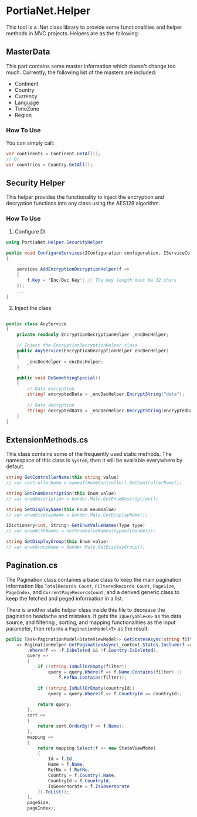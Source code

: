 # PortiaNet.Helper

This tool is a .Net class library to provide some functionalities and helper methods in MVC projects.
Helpers are as the following:

## MasterData

This part contains some master information which doesn't change too much. Currently, the following list of the masters are included:

* Continent
* Country
* Currency
* Language
* TimeZone
* Region

### How To Use

You can simply call:

``` csharp
var continents = Continent.GetAll();
// Or
var countries = Country.GetAll();
```

## Security Helper

This helper provides the functionality to inject the encryption and decryption functions into any class using the AES128 algorithm.

### How To Use

1. Configure DI

``` csharp
using PortiaNet.Helper.SecurityHelper

public void ConfigureServices(IConfiguration configuration, IServiceCollection services)
{
    ...
    services.AddEncryptionDecryptionHelper(f =>
    {
        f.Key = 'Enc/Dec Key'; // The key length must be 32 chars
    });
    ...
}
```

2. Inject the class

``` csharp

public class AnyService
{
    private readonly EncryptionDecryptionHelper _encDecHelper;

    // Inject the EncryptionDecryptionHelper class
    public AnyService(EncryptionDecryptionHelper encDecHelper)
    {
        _encDecHelper = encDecHelper;
    }

    public void DoSomethingSpecial()
    {
        // Data encryption
        string? encryptedData = _encDecHelper.EncryptString("data");
    
        // Data decryption
        string? decryptedData = _encDecHelper.DecryptString(encryptedData);
    }
}

```

## ExtensionMethods.cs

This class contains some of the frequently used static methods. The namespace of this class is `System`, then it will be available everywhere by default.

``` csharp
string GetControllerName(this string value)
// var controllerName = nameof(HomeController).GetControllerName();

string GetEnumDescription(this Enum value)
// var enumDescription = Gender.Male.GetEnumDescription();

string GetDisplayName(this Enum enumValue)
// var enumDisplayName = Gender.Male.GetDisplayName();

IDictionary<int, String> GetEnumValueNames(Type type)
// var enumWithNames = GetEnumValueNames(typeof(Gender));

string GetDisplayGroup(this Enum value)
// var enumGroupName = Gender.Male.GetDisplayGroup();
```

## Pagination.cs

The Pagination class containes a base class to keep the main pagination information like `TotalRecords Count`, `FilteredRecords Count`, `PageSize`, `PageIndex`, and `CurrentPageRecordsCount`, and a derived generic class to keep the fetched and peged information in a list.

There is another static helper class inside this file to decrease the pagination headache and mistakes. It gets the `IQueryable<K>` as the data source, and filtering , sorting, and mapping functionalities as the input parameter, then returns a `PaginationModel<T>` as the result.

``` csharp
public Task<PaginationModel<StateViewModel>> GetStatesAsync(string filter, string? countryId, int pageIndex = 1, int pageSize = 10000)
    => PaginationHelper.GetPaginationAsync(_context.States.Include(f => f.Country)
        .Where(f => !f.IsDeleted && !f.Country.IsDeleted),
        query =>
        {
            if (!string.IsNullOrEmpty(filter))
                query = query.Where(f => f.Name.Contains(filter) ||
                    f.RefNo.Contains(filter));

            if (!string.IsNullOrEmpty(countryId))
                query = query.Where(f => f.CountryId == countryId);

            return query;
        },
        sort =>
        {
            return sort.OrderBy(f => f.Name);
        },
        mapping =>
        {
            return mapping.Select(f => new StateViewModel
            {
                Id = f.Id,
                Name = f.Name,
                RefNo = f.RefNo,
                Country = f.Country?.Name,
                CountryId = f.CountryId,
                IsGovernorate = f.IsGovernorate
            }).ToList();
        },
        pageSize,
        pageIndex);
```
